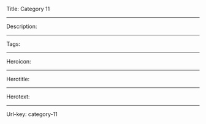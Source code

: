 Title: Category 11

----

Description:

----

Tags:

----

Heroicon:

----

Herotitle:

----

Herotext:

----

Url-key: category-11
